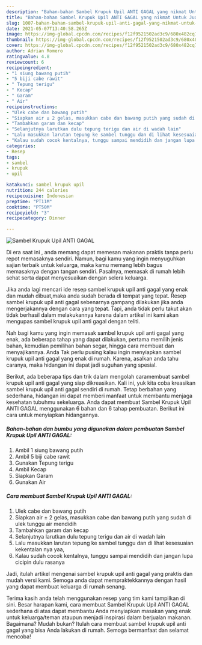```yaml
---
description: "Bahan-bahan Sambel Krupuk Upil ANTI GAGAL yang nikmat Untuk Jualan"
title: "Bahan-bahan Sambel Krupuk Upil ANTI GAGAL yang nikmat Untuk Jualan"
slug: 1007-bahan-bahan-sambel-krupuk-upil-anti-gagal-yang-nikmat-untuk-jualan
date: 2021-05-07T13:40:58.265Z
image: https://img-global.cpcdn.com/recipes/f12f9521502ad3c9/680x482cq70/sambel-krupuk-upil-anti-gagal-foto-resep-utama.jpg
thumbnail: https://img-global.cpcdn.com/recipes/f12f9521502ad3c9/680x482cq70/sambel-krupuk-upil-anti-gagal-foto-resep-utama.jpg
cover: https://img-global.cpcdn.com/recipes/f12f9521502ad3c9/680x482cq70/sambel-krupuk-upil-anti-gagal-foto-resep-utama.jpg
author: Adrian Romero
ratingvalue: 4.8
reviewcount: 6
recipeingredient:
- "1 siung bawang putih"
- "5 biji cabe rawit"
- " Tepung terigu"
- " Kecap"
- " Garam"
- " Air"
recipeinstructions:
- "Ulek cabe dan bawang putih"
- "Siapkan air ± 2 gelas, masukkan cabe dan bawang putih yang sudah di ulek tunggu air mendidih"
- "Tambahkan garam dan kecap"
- "Selanjutnya larutkan dulu tepung terigu dan air di wadah lain"
- "Lalu masukkan larutan tepung ke sambel tunggu dan di lihat kesesuaian kekentalan nya yaa,"
- "Kalau sudah cocok kentalnya, tunggu sampai mendidih dan jangan lupa cicipin dulu rasanya"
categories:
- Resep
tags:
- sambel
- krupuk
- upil

katakunci: sambel krupuk upil 
nutrition: 244 calories
recipecuisine: Indonesian
preptime: "PT11M"
cooktime: "PT50M"
recipeyield: "3"
recipecategory: Dinner

---
```



![Sambel Krupuk Upil ANTI GAGAL](https://img-global.cpcdn.com/recipes/f12f9521502ad3c9/680x482cq70/sambel-krupuk-upil-anti-gagal-foto-resep-utama.jpg)

Di era  saat ini , anda memang dapat memesan makanan praktis tanpa perlu repot memasaknya sendiri. Namun, bagi kamu yang ingin menyuguhkan sajian terbaik untuk keluarga, maka kamu memang lebih bagus memasaknya dengan tangan sendiri. Pasalnya, memasak di rumah lebih sehat serta dapat menyesuaikan dengan selera keluarga.

Jika anda lagi mencari ide resep sambel krupuk upil anti gagal yang enak dan mudah dibuat,maka anda sudah berada di tempat yang tepat. Resep sambel krupuk upil anti gagal  sebenarnya gampang dilakukan jika anda mengerjakannya dengan cara yang tepat. Tapi, anda tidak perlu takut akan tidak berhasil dalam melakukannya 
karena dalam artikel ini kami akan mengupas sambel krupuk upil anti gagal dengan teliti.  



Nah bagi kamu yang ingin memasak sambel krupuk upil anti gagal yang enak, ada beberapa tahap yang dapat dilakukan, pertama memilih jenis bahan, kemudian pemilihan bahan segar, hingga cara membuat dan menyajikannya. Anda Tak perlu pusing kalau ingin menyiapkan sambel krupuk upil anti gagal yang enak di rumah. Karena, asalkan anda  tahu caranya, maka hidangan ini dapat jadi suguhan yang spesial.

Berikut, ada beberapa tips dan trik dalam mengolah caramembuat sambel krupuk upil anti gagal yang siap dikreasikan. Kali ini, yuk kita coba kreasikan sambel krupuk upil anti gagal sendiri di rumah. Tetap berbahan yang sederhana, hidangan ini dapat memberi manfaat untuk membantu menjaga kesehatan tubuhmu sekeluarga. Anda dapat membuat Sambel Krupuk Upil ANTI GAGAL menggunakan 6 bahan dan 6 tahap pembuatan. Berikut ini cara untuk menyiapkan hidangannya.

<!--inarticleads1-->

##### Bahan-bahan dan bumbu yang digunakan dalam pembuatan Sambel Krupuk Upil ANTI GAGAL:

1. Ambil 1 siung bawang putih
1. Ambil 5 biji cabe rawit
1. Gunakan  Tepung terigu
1. Ambil  Kecap
1. Siapkan  Garam
1. Gunakan  Air




<!--inarticleads2-->

##### Cara membuat Sambel Krupuk Upil ANTI GAGAL:

1. Ulek cabe dan bawang putih
1. Siapkan air ± 2 gelas, masukkan cabe dan bawang putih yang sudah di ulek tunggu air mendidih
1. Tambahkan garam dan kecap
1. Selanjutnya larutkan dulu tepung terigu dan air di wadah lain
1. Lalu masukkan larutan tepung ke sambel tunggu dan di lihat kesesuaian kekentalan nya yaa,
1. Kalau sudah cocok kentalnya, tunggu sampai mendidih dan jangan lupa cicipin dulu rasanya




Jadi, itulah artikel mengenai  sambel krupuk upil anti gagal  yang praktis dan mudah versi kami. Semoga anda dapat mempraktekkannya dengan hasil yang dapat membuat keluarga di rumah senang. 

Terima kasih anda telah menggunakan resep yang tim kami tampilkan di sini. Besar harapan kami, cara membuat  Sambel Krupuk Upil ANTI GAGAL sederhana di atas dapat membantu Anda menyiapkan masakan yang enak untuk keluarga/teman ataupun menjadi inspirasi dalam berjualan makanan. Bagaimana? Mudah bukan? Itulah cara membuat sambel krupuk upil anti gagal yang bisa Anda lakukan di rumah. Semoga bermanfaat dan selamat mencoba!

